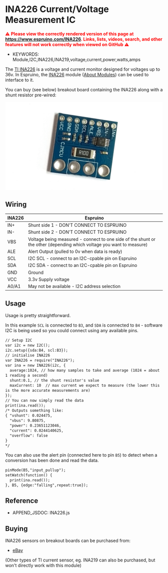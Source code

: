 <!--- Copyright (c) 2017 SunElectrum. See the file LICENSE for copying permission. -->
INA226 Current/Voltage Measurement IC
=====================================

<span style="color:red">:warning: **Please view the correctly rendered version of this page at https://www.espruino.com/INA226. Links, lists, videos, search, and other features will not work correctly when viewed on GitHub** :warning:</span>

* KEYWORDS: Module,I2C,INA226,INA219,voltage,current,power,watts,amps

The [TI INA226](http://www.ti.com/product/INA226) is a voltage and current
monitor designed for voltages up to 36v. In Espruino, the [INA226](/modules/INA226.js) module ([About Modules](/Modules)) can be used to interface to it.

You can buy (see below) breakout board containing the INA226
along with a shunt resistor pre-wired:

![TI INA226 breakout board](INA226.jpg)


Wiring
------
| INA226 | Espruino |
|--------|----------|
| IN+ | Shunt side 1 - DON'T CONNECT TO ESPRUINO |
| IN- | Shunt side 2 - DON'T CONNECT TO ESPRUINO |
| VBS | Voltage being measured - connect to one side of the shunt or the other (depending which voltage you want to measure) |
| ALE | Alert Output (pulled to 0v when data is ready) |
| SCL | I2C SCL - connect to an I2C-cpable pin on Espruino |
| SDA | I2C SDA - connect to an I2C-cpable pin on Espruino |
| GND | Ground |
| VCC | 3.3v Supply voltage |
| A0/A1 | May not be available - I2C address selection |


Usage
-----

Usage is pretty straightforward.

In this example `SCL` is connected to `B3`, and `SDA` is connected to `B4` - software I2C
is being used so you could connect using any available pins.

```
// Setup I2C
var i2c = new I2C();
i2c.setup({sda:B4, scl:B3});
// initialise INA226
var INA226 = require("INA226");
var ina = new INA226(i2c, {
  average:1024, // how many samples to take and average (1024 = about 1 reading a second)
  shunt:0.1, // the shunt resistor's value
  maxCurrent: 10  // max current we expect to measure (the lower this is the more accurate measurements are)
});
// You can now simply read the data
print(ina.read());
/* Outputs something like:
{ "vshunt": 0.024475,
  "vbus": 9.80875,
  "power": 0.23651123046,
  "current": 0.0244140625,
  "overflow": false
}
*/
```

You can also use the alert pin (connected here to pin `B5`) to
detect when a conversion has been done and read the data.

```
pinMode(B5,"input_pullup");
setWatch(function() {
  print(ina.read());
}, B5, {edge:"falling",repeat:true});
```

Reference
---------

* APPEND_JSDOC: INA226.js

Buying
-----

INA226 sensors on breakout boards can be purchased from:

* [eBay](http://www.ebay.com/sch/i.html?_nkw=INA226)

(Other types of TI current sensor, eg. INA219 can also be purchased, but won't directly work with this module)



